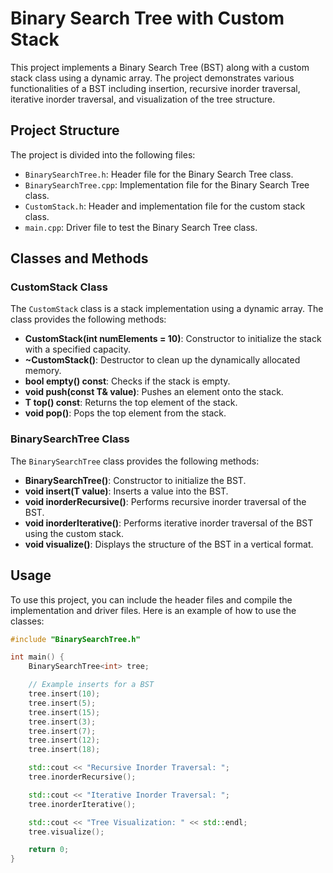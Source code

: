 # Binary Search Tree with Custom Stack

This project implements a Binary Search Tree (BST) along with a custom stack class using a dynamic array. The project demonstrates various functionalities of a BST including insertion, recursive inorder traversal, iterative inorder traversal, and visualization of the tree structure.

## Project Structure

The project is divided into the following files:
- `BinarySearchTree.h`: Header file for the Binary Search Tree class.
- `BinarySearchTree.cpp`: Implementation file for the Binary Search Tree class.
- `CustomStack.h`: Header and implementation file for the custom stack class.
- `main.cpp`: Driver file to test the Binary Search Tree class.

## Classes and Methods

### CustomStack Class

The `CustomStack` class is a stack implementation using a dynamic array. The class provides the following methods:

- **CustomStack(int numElements = 10)**: Constructor to initialize the stack with a specified capacity.
- **~CustomStack()**: Destructor to clean up the dynamically allocated memory.
- **bool empty() const**: Checks if the stack is empty.
- **void push(const T& value)**: Pushes an element onto the stack.
- **T top() const**: Returns the top element of the stack.
- **void pop()**: Pops the top element from the stack.

### BinarySearchTree Class

The `BinarySearchTree` class provides the following methods:

- **BinarySearchTree()**: Constructor to initialize the BST.
- **void insert(T value)**: Inserts a value into the BST.
- **void inorderRecursive()**: Performs recursive inorder traversal of the BST.
- **void inorderIterative()**: Performs iterative inorder traversal of the BST using the custom stack.
- **void visualize()**: Displays the structure of the BST in a vertical format.

## Usage

To use this project, you can include the header files and compile the implementation and driver files. Here is an example of how to use the classes:

```cpp
#include "BinarySearchTree.h"

int main() {
    BinarySearchTree<int> tree;

    // Example inserts for a BST
    tree.insert(10);
    tree.insert(5);
    tree.insert(15);
    tree.insert(3);
    tree.insert(7);
    tree.insert(12);
    tree.insert(18);

    std::cout << "Recursive Inorder Traversal: ";
    tree.inorderRecursive();

    std::cout << "Iterative Inorder Traversal: ";
    tree.inorderIterative();

    std::cout << "Tree Visualization: " << std::endl;
    tree.visualize();

    return 0;
}
